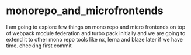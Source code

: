 # monorepo_and_microfrontends
I am going to explore few things on mono repo and micro frontends on top of webpack module federation and turbo pack initially and we are going to extend it to other mono repo tools like nx, lerna and blaze later if we have time.
checking first commit